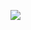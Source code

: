 ![](https://github.com/TBrux/IMAGES/blob/5c36e56faba9cf7bbbaf4f678c743375609f943c/UPLOAD%20-%20upload.PNG)
